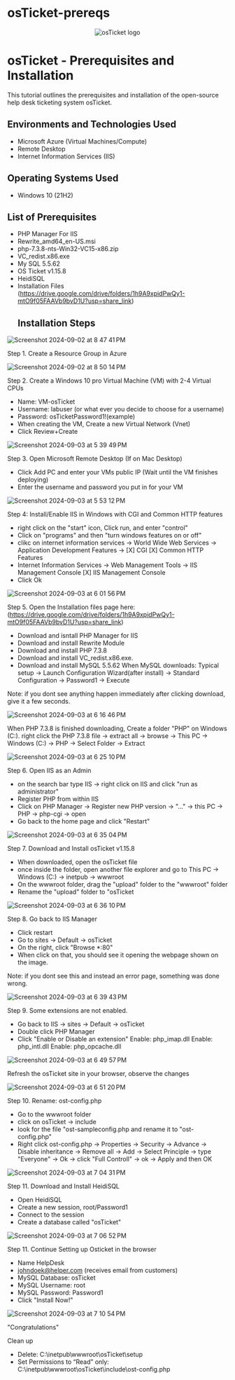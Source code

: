 # osTicket-prereqs
<p align="center">
<img src="https://i.imgur.com/Clzj7Xs.png" alt="osTicket logo"/>
</p>

<h1>osTicket - Prerequisites and Installation</h1>
This tutorial outlines the prerequisites and installation of the open-source help desk ticketing system osTicket.<br />


<h2>Environments and Technologies Used</h2>

- Microsoft Azure (Virtual Machines/Compute)
- Remote Desktop
- Internet Information Services (IIS)

<h2>Operating Systems Used </h2>

- Windows 10</b> (21H2)

<h2>List of Prerequisites</h2>

- PHP Manager For IIS
- Rewrite_amd64_en-US.msi
- php-7.3.8-nts-Win32-VC15-x86.zip
- VC_redist.x86.exe
- My SQL 5.5.62
- OS Ticket v1.15.8
- HeidiSQL
- Installation Files (https://drive.google.com/drive/folders/1h9A9xpidPwQy1-mtO9f05FAAVb9bvD1U?usp=share_link) <h2>Installation Steps</h2>

![Screenshot 2024-09-02 at 8 47 41 PM](https://github.com/user-attachments/assets/9e595ae7-a75d-4fd2-a85a-53f5ad6ac464)

Step 1. Create a Resource Group in Azure 
  
![Screenshot 2024-09-02 at 8 50 14 PM](https://github.com/user-attachments/assets/592127c7-cf2c-41d8-bcaa-e2a4f260ef77)

Step 2. Create a Windows 10 pro Virtual Machine (VM) with 2-4 Virtual CPUs
  -  Name: VM-osTicket
  - Username: labuser (or what ever you decide to choose for a username)
  - Password: osTicketPassword1!(example)
  - When creating the VM, Create a new Virtual Network (Vnet) 
  - Click Review+Create

  
![Screenshot 2024-09-03 at 5 39 49 PM](https://github.com/user-attachments/assets/83efd003-d1b0-4991-93f5-641bc8c2264a)

Step 3. Open Microsoft Remote Desktop (If on Mac Desktop)
  - Click Add PC and enter your VMs public IP (Wait until the VM finishes deploying) 
  - Enter the username and password you put in for your VM


![Screenshot 2024-09-03 at 5 53 12 PM](https://github.com/user-attachments/assets/ea342963-3016-4c75-994a-4450cda04877)

Step 4: Install/Enable IIS in Windows with CGI and Common HTTP features 
- right click on the "start" icon, Click run, and enter "control"
- Click on "programs" and then "turn windows features on or off"
- clikc on internet information services -> World Wide Web Services -> Application Development Features ->
[X] CGI
[X] Common HTTP Features
- Internet Information Services -> Web Management Tools -> IIS Management Console
	[X] IIS Management Console
- Click Ok

![Screenshot 2024-09-03 at 6 01 56 PM](https://github.com/user-attachments/assets/1bd04e3a-fe78-4c2d-9645-4dc8287c8ddc)
  
Step 5. Open the Installation files page here:
(https://drive.google.com/drive/folders/1h9A9xpidPwQy1-mtO9f05FAAVb9bvD1U?usp=share_link) 
- Download and isntall PHP Manager for IIS
- Download and install Rewrite Module
- Download and install PHP 7.3.8
- Download and install VC_redist.x86.exe.
- Download and install MySQL 5.5.62
  When MySQL downloads: Typical setup -> Launch Configuration Wizard(after install) -> Standard Configuration -> Password1 -> Execute 
  
Note: if you dont see anything happen immediately after clicking download, give it a few seconds. 


![Screenshot 2024-09-03 at 6 16 46 PM](https://github.com/user-attachments/assets/95deeb76-10a8-4fd5-b17c-fb3aedc19f66)

When PHP 7.3.8 is finished downloading, Create a folder "PHP" on Windows (C:). right click the PHP 7.3.8 file -> extract all -> browse -> This PC -> Windows (C:) -> PHP -> Select Folder -> Extract

![Screenshot 2024-09-03 at 6 25 10 PM](https://github.com/user-attachments/assets/23955c8b-b07e-4aa0-af19-51915a2164e0)

Step 6. Open IIS as an Admin
- on the search bar type IIS -> right click on IIS and click "run as administrator"
- Register PHP from within IIS
- Click on PHP Manager -> Register new PHP version -> "..." -> this PC -> PHP -> php-cgi -> open
- Go back to the home page and click "Restart"

![Screenshot 2024-09-03 at 6 35 04 PM](https://github.com/user-attachments/assets/b7ce868e-b324-4753-a048-1f8572ff04f2)

Step 7. Download and Install osTicket v1.15.8
- When downloaded, open the osTicket file
- once inside the folder, open another file explorer and go to This PC -> Windows (C:) -> inetpub -> wwwroot
- On the wwwroot folder, drag the "upload" folder to the "wwwroot" folder
- Rename the "upload" folder to "osTicket


![Screenshot 2024-09-03 at 6 36 10 PM](https://github.com/user-attachments/assets/76786c00-0296-414d-ba05-a1adaf3e9416)

Step 8. Go back to IIS Manager
- Click restart
- Go to sites -> Default -> osTicket
- On the right, click "Browse *:80"
- When click on that, you should see it opening the webpage shown on the image.

Note: if you dont see this and instead an error page, something was done wrong. 

![Screenshot 2024-09-03 at 6 39 43 PM](https://github.com/user-attachments/assets/b7e60e43-aef2-4140-b8bb-266e9b7a63ea)

Step 9. Some extensions are not enabled. 
- Go back to IIS -> sites -> Default -> osTicket
- Double click PHP Manager
- Click "Enable or Disable an extension"
   Enable: php_imap.dll
   Enable: php_intl.dll
   Enable: php_opcache.dll
  

![Screenshot 2024-09-03 at 6 49 57 PM](https://github.com/user-attachments/assets/cfdd800e-086c-48a5-bd79-ccef835cb959)
  
Refresh the osTicket site in your browser, observe the changes




![Screenshot 2024-09-03 at 6 51 20 PM](https://github.com/user-attachments/assets/10f54581-468e-4596-a732-e385996f80ff)

Step 10. Rename: ost-config.php
 - Go to the wwwroot folder
 - click on osTicket -> include
 - look for the file "ost-sampleconfig.php and rename it to "ost-config.php"
 - Right click ost-config.php -> Properties -> Security -> Advance -> Disable inheritance -> Remove all -> Add -> Select Principle -> type "Everyone" -> Ok -> click "Full Controll" -> ok -> Apply and then OK


![Screenshot 2024-09-03 at 7 04 31 PM](https://github.com/user-attachments/assets/5da075f8-33f4-4899-bff9-216864b000f6)

Step 11. Download and Install HeidiSQL
 - Open HeidiSQL
 - Create a new session, root/Password1
 - Connect to the session
 - Create a database called "osTicket"

![Screenshot 2024-09-03 at 7 06 52 PM](https://github.com/user-attachments/assets/014c7c2e-295d-49fc-a1d8-b3f3747b8cd1)

Step 11. Continue Setting up Osticket in the browser
 - Name HelpDesk
 - johndoek@helper.com (receives email from customers)
 - MySQL Database: osTicket
 - MySQL Username: root
 - MySQL Password: Password1
 - Click "Install Now!"

![Screenshot 2024-09-03 at 7 10 54 PM](https://github.com/user-attachments/assets/18790fe4-e6ef-4a15-93f5-715c8cbe0acb)

"Congratulations"



Clean up 
 - Delete: C:\inetpub\wwwroot\osTicket\setup
 - Set Permissions to “Read” only: C:\inetpub\wwwroot\osTicket\include\ost-config.php




